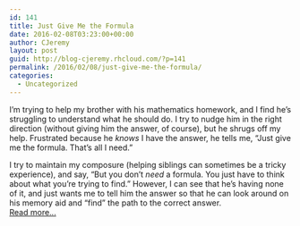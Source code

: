 ```yaml
---
id: 141
title: Just Give Me the Formula
date: 2016-02-08T03:23:00+00:00
author: CJeremy
layout: post
guid: http://blog-cjeremy.rhcloud.com/?p=141
permalink: /2016/02/08/just-give-me-the-formula/
categories:
  - Uncategorized
---
```

I&#8217;m trying to help my brother with his mathematics homework, and I find he&#8217;s struggling to understand what he should do. I try to nudge him in the right direction (without giving him the answer, of course), but he shrugs off my help. Frustrated because he _knows_ I have the answer, he tells me, &#8220;Just give me the formula. That&#8217;s all I need.&#8221;

I try to maintain my composure (helping siblings can sometimes be a tricky experience), and say, &#8220;But you don&#8217;t _need_ a formula. You just have to think about what you&#8217;re trying to find.&#8221; However, I can see that he&#8217;s having none of it, and just wants me to tell him the answer so that he can look around on his memory aid and &#8220;find&#8221; the path to the correct answer. <span class="post-teaser-more">&nbsp;<br /><a href="http://blog-cjeremy.rhcloud.com/2016/02/08/just-give-me-the-formula/" title="Permanent Link: Just Give Me the Formula" rel="bookmark">Read more...</br></span></p>